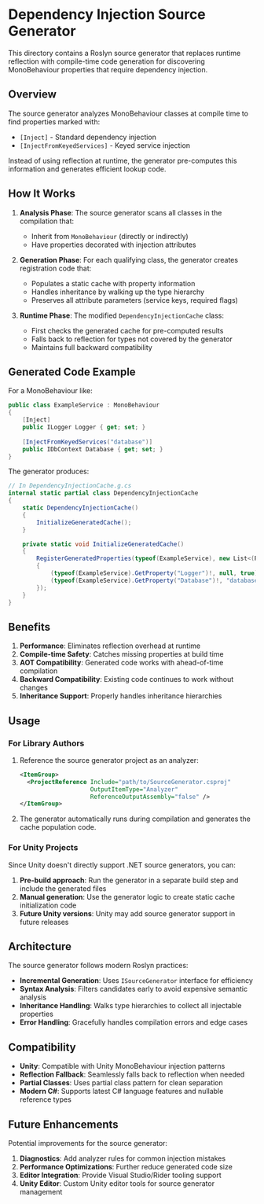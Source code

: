 # Dependency Injection Source Generator

This directory contains a Roslyn source generator that replaces runtime reflection with compile-time code generation for discovering MonoBehaviour properties that require dependency injection.

## Overview

The source generator analyzes MonoBehaviour classes at compile time to find properties marked with:
- `[Inject]` - Standard dependency injection
- `[InjectFromKeyedServices]` - Keyed service injection

Instead of using reflection at runtime, the generator pre-computes this information and generates efficient lookup code.

## How It Works

1. **Analysis Phase**: The source generator scans all classes in the compilation that:
   - Inherit from `MonoBehaviour` (directly or indirectly)
   - Have properties decorated with injection attributes

2. **Generation Phase**: For each qualifying class, the generator creates registration code that:
   - Populates a static cache with property information
   - Handles inheritance by walking up the type hierarchy
   - Preserves all attribute parameters (service keys, required flags)

3. **Runtime Phase**: The modified `DependencyInjectionCache` class:
   - First checks the generated cache for pre-computed results
   - Falls back to reflection for types not covered by the generator
   - Maintains full backward compatibility

## Generated Code Example

For a MonoBehaviour like:

```csharp
public class ExampleService : MonoBehaviour
{
    [Inject]
    public ILogger Logger { get; set; }
    
    [InjectFromKeyedServices("database")]
    public IDbContext Database { get; set; }
}
```

The generator produces:

```csharp
// In DependencyInjectionCache.g.cs
internal static partial class DependencyInjectionCache
{
    static DependencyInjectionCache()
    {
        InitializeGeneratedCache();
    }

    private static void InitializeGeneratedCache()
    {
        RegisterGeneratedProperties(typeof(ExampleService), new List<(PropertyInfo, object?, bool)>
        {
            (typeof(ExampleService).GetProperty("Logger")!, null, true),
            (typeof(ExampleService).GetProperty("Database")!, "database", true),
        });
    }
}
```

## Benefits

1. **Performance**: Eliminates reflection overhead at runtime
2. **Compile-time Safety**: Catches missing properties at build time
3. **AOT Compatibility**: Generated code works with ahead-of-time compilation
4. **Backward Compatibility**: Existing code continues to work without changes
5. **Inheritance Support**: Properly handles inheritance hierarchies

## Usage

### For Library Authors

1. Reference the source generator project as an analyzer:
   ```xml
   <ItemGroup>
     <ProjectReference Include="path/to/SourceGenerator.csproj" 
                       OutputItemType="Analyzer" 
                       ReferenceOutputAssembly="false" />
   </ItemGroup>
   ```

2. The generator automatically runs during compilation and generates the cache population code.

### For Unity Projects

Since Unity doesn't directly support .NET source generators, you can:

1. **Pre-build approach**: Run the generator in a separate build step and include the generated files
2. **Manual generation**: Use the generator logic to create static cache initialization code
3. **Future Unity versions**: Unity may add source generator support in future releases

## Architecture

The source generator follows modern Roslyn practices:

- **Incremental Generation**: Uses `ISourceGenerator` interface for efficiency
- **Syntax Analysis**: Filters candidates early to avoid expensive semantic analysis
- **Inheritance Handling**: Walks type hierarchies to collect all injectable properties
- **Error Handling**: Gracefully handles compilation errors and edge cases

## Compatibility

- **Unity**: Compatible with Unity MonoBehaviour injection patterns
- **Reflection Fallback**: Seamlessly falls back to reflection when needed
- **Partial Classes**: Uses partial class pattern for clean separation
- **Modern C#**: Supports latest C# language features and nullable reference types

## Future Enhancements

Potential improvements for the source generator:

1. **Diagnostics**: Add analyzer rules for common injection mistakes
2. **Performance Optimizations**: Further reduce generated code size
3. **Editor Integration**: Provide Visual Studio/Rider tooling support
4. **Unity Editor**: Custom Unity editor tools for source generator management